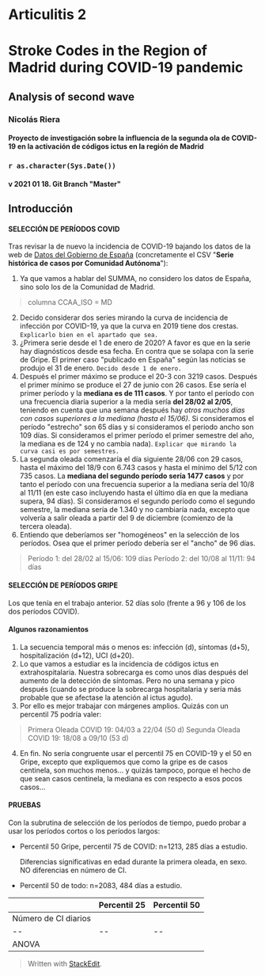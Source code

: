 Articulitis 2
=========

# Stroke Codes in the Region of Madrid during COVID-19 pandemic

## Analysis of second wave

### Nicolás Riera
#### Proyecto de investigación sobre la influencia de la segunda ola de COVID-19 en la activación de códigos ictus en la región de Madrid

### `r as.character(Sys.Date())`

#### v 2021 01 18. Git Branch "Master"

Introducción
--------------------------------------------
#### SELECCIÓN DE PERÍODOS COVID

Tras revisar la de nuevo la incidencia de COVID-19 bajando los datos de la web de [Datos del Gobierno de España](https://datos.gob.es/es/catalogo/e05070101-evolucion-de-enfermedad-por-el-coronavirus-covid-19) (concretamente el CSV "**Serie histórica de casos por Comunidad Autónoma**"):

 1. Ya que vamos a hablar del SUMMA, no considero los datos de España, sino solo los de la Comunidad de Madrid.

> columna CCAA_ISO = MD

 2. Decido considerar dos series mirando la curva de incidencia de infección por COVID-19, ya que la curva en 2019 tiene dos crestas. `Explicarlo bien en el apartado que sea.`
 3. ¿Primera serie desde el 1 de enero de 2020? A favor es que en la serie hay diagnósticos desde esa fecha. En contra que se solapa con la serie de Gripe. El primer caso "publicado en España" según las noticias se produjo el 31 de enero. `Decido desde 1 de enero.`
 4. Después el primer máximo se produce el 20-3 con 3219 casos. Después el primer mínimo se produce el 27 de junio con 26 casos. Ese sería el primer período y la **mediana es de 111 casos**. Y por tanto el período con una frecuencia diaria superior a la media sería **del 28/02 al 2/05**, teniendo en cuenta que una semana después hay *otros muchos días con casos superiores a la mediana (hasta el 15/06)*. Si consideramos el período "estrecho" son 65 días y si consideramos el periodo ancho son 109 días. Si consideramos el primer período el primer semestre del año, la mediana es de 124 y no cambia nada). `Explicar que mirando la curva casi es por semestres.`
 5. La segunda oleada comenzaría el día siguiente 28/06 con 29 casos, hasta el máximo del 18/9 con 6.743 casos y hasta el mínimo del 5/12 con 735 casos. La **mediana del segundo período sería 1477 casos** y por tanto el período con una frecuencia superior a la mediana sería del 10/8 al 11/11 (en este caso incluyendo hasta el último día en que la mediana supera, 94 días). Si consideramos el segundo período como el segundo semestre, la mediana sería de 1.340 y no cambiaría nada, excepto que volvería a salir oleada a partir del 9 de diciembre (comienzo de la tercera oleada).
 6. Entiendo que deberíamos ser "homogéneos" en la selección de los períodos. Osea que el primer período debería ser el "ancho" de 96 días.

> Período 1: del 28/02 al 15/06: 109 días
> Período 2: del 10/08 al 11/11: 94 días

#### SELECCIÓN DE PERÍODOS GRIPE
Los que tenía en el trabajo anterior.
52 días solo (frente a 96 y 106 de los dos períodos COVID).

#### Algunos razonamientos
1. La secuencia temporal más o menos es: infección (d), síntomas (d+5), hospitalización (d+12), UCI (d+20).
2. Lo que vamos a estudiar es la incidencia de códigos ictus en extrahospitalaria. Nuestra sobrecarga es como unos días después del aumento de la detección de síntomas. Pero no una semana y pico después (cuando se produce la sobrecarga hospitalaria y sería más probable que se afectase la atención al ictus agudo).
3. Por ello es mejor trabajar con márgenes amplios. Quizás con un percentil 75 podría valer: 

> Primera Oleada COVID 19: 04/03 a 22/04 (50 d)
> Segunda Oleada COVID 19: 18/08 a 09/10 (53 d)
4. En fin. No sería congruente usar el percentil 75 en COVID-19 y el 50 en Gripe, excepto que expliquemos que como la gripe es de casos centinela, son muchos menos... y quizás tampoco, porque el hecho de que sean casos centinela, la mediana es con respecto a esos pocos casos...

#### PRUEBAS
Con la subrutina de selección de los períodos de tiempo, puedo probar a usar los períodos cortos o los períodos largos:

 - Percentil 50 Gripe, percentil 75 de COVID: n=1213, 285 días a estudio.

    Diferencias significativas en edad durante la primera oleada, en sexo. NO diferencias en número de CI.

- Percentil 50 de todo: n=2083, 484 días a estudio.


|  |Percentil 25|Percentil 50
|--|--|--
|Número de CI diarios  |  |
|--|--|--
|ANOVA  |  |


> 
> Written with [StackEdit](https://stackedit.io/).


<!--stackedit_data:
eyJoaXN0b3J5IjpbLTg5NDA0MiwtMTUzNDQ4MTU2MiwtMTc3Nz
Y2OTA5MiwtOTYzOTIzNTcyLDUzNzcyMTYxOCwtMjExMTI3MjIz
MCwxNDE4NzE4NDUzLDEwMzQxMTk1NDYsMjEyMTU0MDk3Myw1Nj
E4NzY1OTgsLTE5NTkwNzExNjBdfQ==
-->